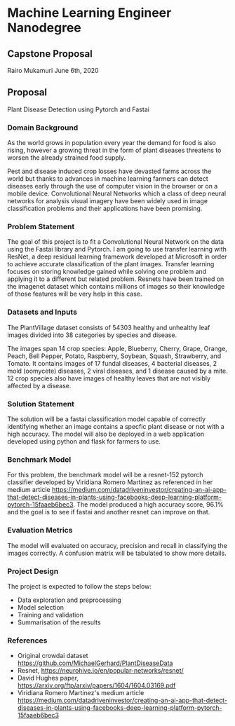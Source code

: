 # Machine Learning Engineer Nanodegree
## Capstone Proposal
Rairo Mukamuri
June 6th, 2020


## Proposal
Plant Disease Detection using Pytorch and Fastai

### Domain Background

As the world grows in population every year the demand for food is also rising, however a growing threat in the form of plant diseases threatens to worsen the already strained food supply.

Pest and disease induced crop losses have devasted farms across the world but thanks to advances in machine learning farmers can detect diseases early through the use of computer vision in the browser or on a mobile device. Convolutional Neural Networks which a class of deep neural networks for analysis visual imagery have been widely used in image classification problems and their applications have been promising.


### Problem Statement

The goal of this project is to fit a Convolutional Neural Network on the data using the Fastai library and Pytorch. I am going to use transfer learning with ResNet, a deep residual learning framework developed at Microsoft in order to achieve accurate classification of the plant images. Transfer learning focuses on storing knowledge gained while solving one problem and applying it to a different but related problem.
Resnets have been trained on the imagenet dataset which contains millions of images so their knowledge of those features will be very help in this case.

### Datasets and Inputs

The PlantVillage dataset consists of 54303 healthy and unhealthy leaf images divided into 38 categories by species and disease.

The images span 14 crop species: Apple, Blueberry, Cherry, Grape, Orange, Peach, Bell Pepper, Potato, Raspberry, Soybean, Squash, Strawberry, and Tomato. It contains images of 17 fundal diseases, 4 bacterial diseases, 2 mold (oomycete) diseases, 2 viral diseases, and 1 disease caused by a mite. 12 crop species also have images of healthy leaves that are not visibly affected by a disease.

### Solution Statement

The solution will be a fastai classification model capable of correctly identifying whether an image contains a specfic plant disease or not with a high accuracy. The model will also be deployed in a web application developed using python and flask for farmers to use.

### Benchmark Model

For this problem, the benchmark model will be a resnet-152 pytorch classifier developed by Viridiana Romero Martinez as referenced in her medium article https://medium.com/datadriveninvestor/creating-an-ai-app-that-detect-diseases-in-plants-using-facebooks-deep-learning-platform-pytorch-15faaeb6bec3. The model produced a high accuracy score, 96.1% and the goal is to see if fastai and another resnet can improve on that.

### Evaluation Metrics

The model will evaluated on accuracy, precision and recall in classifying the images correctly. A confusion matrix will be tabulated to show more details.

### Project Design

The project is expected to follow the steps below:

* Data exploration and preprocessing
* Model selection
* Training and validation
* Summarisation of the results

### References

- Original crowdai dataset https://github.com/MichaelGerhard/PlantDiseaseData
- Resnet, https://neurohive.io/en/popular-networks/resnet/
-  David Hughes paper, https://arxiv.org/ftp/arxiv/papers/1604/1604.03169.pdf
- Viridiana Romero Martinez's medium article https://medium.com/datadriveninvestor/creating-an-ai-app-that-detect-diseases-in-plants-using-facebooks-deep-learning-platform-pytorch-15faaeb6bec3